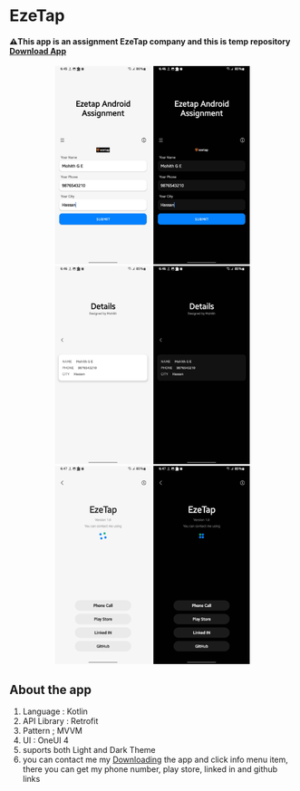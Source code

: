 # EzeTap

#### ⚠️This app is an assignment EzeTap company and this is temp repository [Download App](https://github.com/BlackMesa123)



<p align="center"><img loading="lazy" src="screenshots/S1.jpg" height="350"/> <img loading="lazy" src="screenshots/S2.jpg" height="350"/> <img loading="lazy" src="screenshots/S3.jpg" height="350"/> <img loading="lazy" src="screenshots/S4.jpg" height="350"/> <img loading="lazy" src="screenshots/S5.jpg" height="350"/> <img loading="lazy" src="screenshots/S6.jpg" height="350"/></p>

## About the app

1. Language : Kotlin
2. API Library : Retrofit
3. Pattern ; MVVM
4. UI : OneUI 4
5. suports both Light and Dark Theme
6. you can contact me my [Downloading](https://github.com/BlackMesa123) the app and click info menu item, there you can get my phone number, play store, linked in and github links
